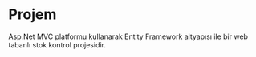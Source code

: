 # Projem
Asp.Net MVC platformu kullanarak  Entity Framework altyapısı ile bir web tabanlı stok kontrol projesidir.
